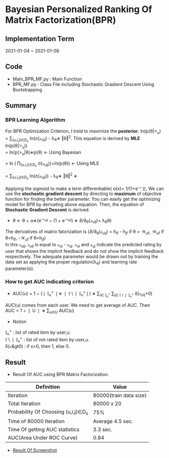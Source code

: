 # Bayesian Personalized Ranking Of Matrix Factorization(BPR)    
## Implementation Term   
2021-01-04 ~ 2021-01-08  
## Code  
* Main_BPR_MF.py : Main Function  
* BPR_MF.py : Class File including Stochastic Gradient Descent Using Bootstrapping  
## Summary  
### BPR Learning Algorithm  
For BPR Optimization Criterion, I treid to maximize the **posterior**, ln(&rcy;(&theta;|&lt;<sub>u</sub>) = &sum;<sub>(u,i,j)&isin;D<sub>s</sub></sub> ln(&sigma;(&xscr;<sub>uij</sub>) - &lambda;<sub>&theta;</sub>&lowast; &Vert;&theta;&Vert;<sup>2</sup>. This equation is derived by **MLE**   
ln(p(&theta;|&gt;<sub>u</sub>))   
&equals; ln(p(&gt;<sub>u</sub>|&theta;)&lowast;p(&theta;) <- Using Bayesian   


&equals; ln &lpar; &prod;<sub>(u,i,j)&isin;D<sub>s</sub></sub> &sigma;(&xscr;<sub>uij</sub>)&rpar;+ln(p(&theta;))  <- Using MLE   

&equals; &sum;<sub>(u,i,j)&isin;D<sub>s</sub></sub> ln(&sigma;(&xscr;<sub>uij</sub>)) - &lambda;<sub>&theta;</sub>&lowast; &Vert;&theta;&Vert;<sup>2</sup> &lowast;   

 Applying the sigmoid to make a term differentiable( &sigma;(x)= 1/(1+&iecy;<sup>-&xscr;</sup> )), We can use the **stochastic gradient descent** by directing to **maximum** of objective function for finding the better parameter. You can easily get the optimizing model for BPR by derivating above equation. Then, the equation of **Stochastic Gradient Descent** is derived.   
 * &theta; <- &theta; + &alpha;&lowast;&lpar;&iecy;<sup>-&xscr;<sub>uij</sub></sup>  &div; (1 + &iecy;<sup>-&xscr;<sub>uij</sub></sup>) &lowast; &part;/&part;<sub>&theta;</sub>(&xscr;<sub>uij</sub>)+ &lambda;<sub>&theta;</sub>&theta;)    
 
The derivatives of matrix fatorization is (&part;/&part;<sub>&theta;</sub>(&xscr;<sub>uij</sub>) = h<sub>if</sub> - h<sub>jf</sub> if &theta; = &Wscr;<sub>uf</sub>, &Wscr;<sub>uf</sub> if &theta;=h<sub>if</sub>, -&Wscr;<sub>uf</sub> if &theta;=h<sub>jf</sub>)    
 In this &xscr;<sub>uij</sub>, &xscr;<sub>uij</sub> is equal to &xscr;<sub>ui</sub> - &xscr;<sub>uj</sub>. &xscr;<sub>ui</sub> and &xscr;<sub>uj</sub>  indicate the predicted rating by user that shows the implicit feedback and do not show the implicit feedback respectively. The adequate parameter would be drawn out by training the data set as applying the proper regulation(&lambda;<sub>&theta;</sub>) and learning rate parameter(&alpha;).  
 
### How to get AUC indicating criterion  
* AUC(u) = 1 &div; (&VerticalSeparator; &Iopf;<sub>u</sub><sup>+</sup> &VerticalSeparator;&lowast; &VerticalSeparator; &Iopf; \ &VerticalSeparator; &Iopf;<sub>u</sub><sup>+</sup>&VerticalSeparator;) &lowast; &sum;<sub>i&isin; &Iopf;<sub>u</sub><sup>+</sup></sub> &sum;<sub>j&isin; &Iopf; \ &VerticalSeparator; &Iopf;<sub>u</sub><sup>+</sup></sub>  &delta;(&xscr;<sub>uij</sub>&gt;0)  

AUC(u) comes from each user. We need to get average of AUC. Then  
AUC = 1 &div; &VerticalSeparator; U &VerticalSeparator; &lowast; &sum;<sub>u&isin;U</sub> AUC(u)  
* Notion  
  
&Iopf;<sub>u</sub><sup>+</sup> : list of rated item by user,u.  
&Iopf; \ &VerticalSeparator; &Iopf;<sub>u</sub><sup>+</sup> : list of not rated item by user,u.  
&delta;(&xscr;&gt0) : if x>0, then 1, else 0.  


 
## Result  
* Result Of AUC using BPR Matrix Factorization.   

Definition | Value  
---|---  
Iteration | 80000(train data size)  
Total Iteration | 80000 x 20  
Probability Of Choosing (u,i,j)∈D<sub>s</sub>  | 75%   
Time of 80000 Iteration | Average 4.5 sec.   
Time Of getting AUC statistics | 3.3 sec.     
AUC(Area Under ROC Curve) | 0.84  

* [Result Of Screenshot](https://user-images.githubusercontent.com/55014424/103910691-78233300-5148-11eb-9bfd-b8fb1d086ca3.png)
